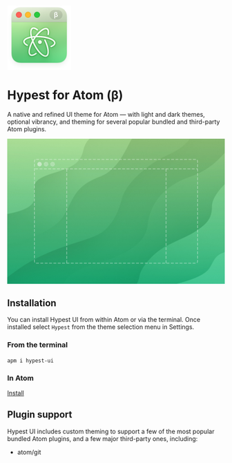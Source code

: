 <img src="assets/icon.png?raw=true" alt="Hypest Atom Icon" width="148" height="148" />

# Hypest for Atom (β)

A native and refined UI theme for Atom — with light and dark themes, optional
vibrancy, and theming for several popular bundled and third-party Atom plugins.

<img src="assets/preview.jpg?raw=true" alt="Hypest Screenshot" width="600" />

## Installation

You can install Hypest UI from within Atom or via the terminal. Once installed
select `Hypest` from the theme selection menu in Settings.

### From the terminal

`apm i hypest-ui`

### In Atom

[Install](atom://settings-view/show-package?package=tool-bar)

## Plugin support

Hypest UI includes custom theming to support a few of the most popular bundled Atom
plugins, and a few major third-party ones, including:

- atom/git
